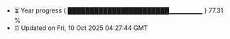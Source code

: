 - ⏳ Year progress { ███████████████████████▁▁▁▁▁▁▁ } 77.31 %
- ⏰ Updated on Fri, 10 Oct 2025 04:27:44 GMT

